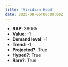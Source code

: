 ```yaml
---
title: 'Viridian Hood'
date: 2025-08-06T00:00:00Z
---
```

- **RAP**: 38065
- **Value**: -1
- **Demand level**: -1
- **Trend**: -1
- **Projected?**: True
- **Hyped?**: True
- **Rare?**: True
